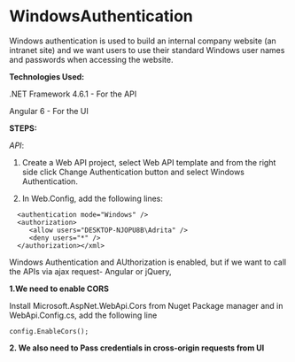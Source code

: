 # WindowsAuthentication
Windows authentication is used to build an internal company website (an intranet site) and we want users to use their standard Windows user names and passwords when accessing the website.

**Technologies Used:**

.NET Framework 4.6.1 - For the API

Angular 6 - For the UI


**STEPS:**

_API_:

1.  Create a Web API project, select Web API template and from the right side click Change Authentication button and select Windows Authentication.

2. In Web.Config, add the following lines:

 ```
   <authentication mode="Windows" />
   <authorization>
      <allow users="DESKTOP-NJOPU8B\Adrita" />
      <deny users="*" />
   </authorization></xml>
 
 ```

Windows Authentication and AUthorization is enabled, but if we want to call the APIs via ajax request- Angular or jQuery,

**1.We need to enable CORS**

Install Microsoft.AspNet.WebApi.Cors from Nuget Package manager and in WebApi.Config.cs, add the following line

```
config.EnableCors();
```

**2. We also need to Pass credentials in cross-origin requests from UI**
